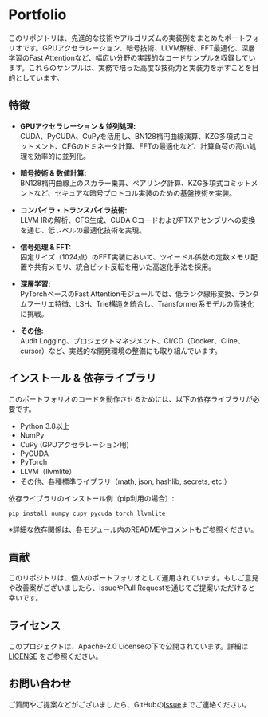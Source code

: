 # Portfolio

このリポジトリは、先進的な技術やアルゴリズムの実装例をまとめたポートフォリオです。GPUアクセラレーション、暗号技術、LLVM解析、FFT最適化、深層学習のFast Attentionなど、幅広い分野の実践的なコードサンプルを収録しています。これらのサンプルは、実務で培った高度な技術力と実装力を示すことを目的としています。

## 特徴

- **GPUアクセラレーション & 並列処理:**  
  CUDA、PyCUDA、CuPyを活用し、BN128楕円曲線演算、KZG多項式コミットメント、CFGのドミネータ計算、FFTの最適化など、計算負荷の高い処理を効率的に並列化。

- **暗号技術 & 数値計算:**  
  BN128楕円曲線上のスカラー乗算、ペアリング計算、KZG多項式コミットメントなど、セキュアな暗号プロトコル実装のための基盤技術を実装。

- **コンパイラ・トランスパイラ技術:**  
  LLVM IRの解析、CFG生成、CUDA CコードおよびPTXアセンブリへの変換を通じ、低レベルの最適化技術を実現。

- **信号処理 & FFT:**  
  固定サイズ（1024点）のFFT実装において、ツイードル係数の定数メモリ配置や共有メモリ、統合ビット反転を用いた高速化手法を採用。

- **深層学習:**  
  PyTorchベースのFast Attentionモジュールでは、低ランク線形変換、ランダムフーリエ特徴、LSH、Trie構造を統合し、Transformer系モデルの高速化に挑戦。

- **その他:**  
  Audit Logging、プロジェクトマネジメント、CI/CD（Docker、Cline、cursor）など、実践的な開発環境の整備にも取り組んでいます。

## インストール & 依存ライブラリ

このポートフォリオのコードを動作させるためには、以下の依存ライブラリが必要です。

- Python 3.8以上
- NumPy
- CuPy (GPUアクセラレーション用)
- PyCUDA
- PyTorch
- LLVM（llvmlite）
- その他、各種標準ライブラリ（math, json, hashlib, secrets, etc.）

依存ライブラリのインストール例（pip利用の場合）:

```bash
pip install numpy cupy pycuda torch llvmlite
```

※詳細な依存関係は、各モジュール内のREADMEやコメントもご参照ください。


## 貢献

このリポジトリは、個人のポートフォリオとして運用されています。もしご意見や改善案がございましたら、IssueやPull Requestを通じてご提案いただけると幸いです。

## ライセンス

このプロジェクトは、Apache-2.0 Licenseの下で公開されています。詳細は [LICENSE](./LICENSE) をご参照ください。

## お問い合わせ

ご質問やご提案などがございましたら、GitHubの[Issue](https://github.com/elysia090/Portfolio/issues)までご連絡ください。

